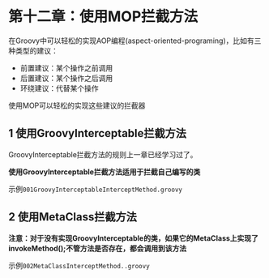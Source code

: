 # 第十二章：使用MOP拦截方法

在Groovy中可以轻松的实现AOP编程(aspect-oriented-programing)，比如有三种类型的建议：

- 前置建议：某个操作之前调用
- 后置建议：某个操作之后调用
- 环绕建议：代替某个操作

使用MOP可以轻松的实现这些建议的拦截器

## 1 使用GroovyInterceptable拦截方法

GroovyInterceptable拦截方法的规则上一章已经学习过了。


**使用GroovyInterceptable拦截方法适用于拦截自己编写的类**

示例`001GroovyInterceptableInterceptMethod.groovy`

## 2 使用MetaClass拦截方法

**注意：对于没有实现GroovyInterceptable的类，如果它的MetaClass上实现了invokeMethod();不管方法是否存在，都会调用到该方法**

示例`002MetaClassInterceptMethod..groovy`

 
